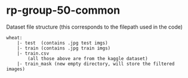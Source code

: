 # rp-group-50-common

Dataset file structure (this corresponds to the filepath used in the code)

    wheat:
        |- test  (contains .jpg test imgs)
        |- train (contains .jpg train imgs)
        |- train.csv
            (all those above are from the kaggle dataset)
        |- train_mask (new empty directory, will store the filtered images)
